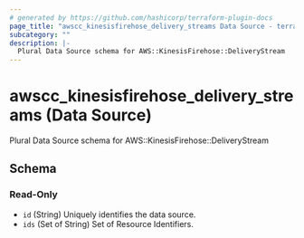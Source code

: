 ```yaml
---
# generated by https://github.com/hashicorp/terraform-plugin-docs
page_title: "awscc_kinesisfirehose_delivery_streams Data Source - terraform-provider-awscc"
subcategory: ""
description: |-
  Plural Data Source schema for AWS::KinesisFirehose::DeliveryStream
---
```


# awscc_kinesisfirehose_delivery_streams (Data Source)

Plural Data Source schema for AWS::KinesisFirehose::DeliveryStream



<!-- schema generated by tfplugindocs -->
## Schema

### Read-Only

- `id` (String) Uniquely identifies the data source.
- `ids` (Set of String) Set of Resource Identifiers.


